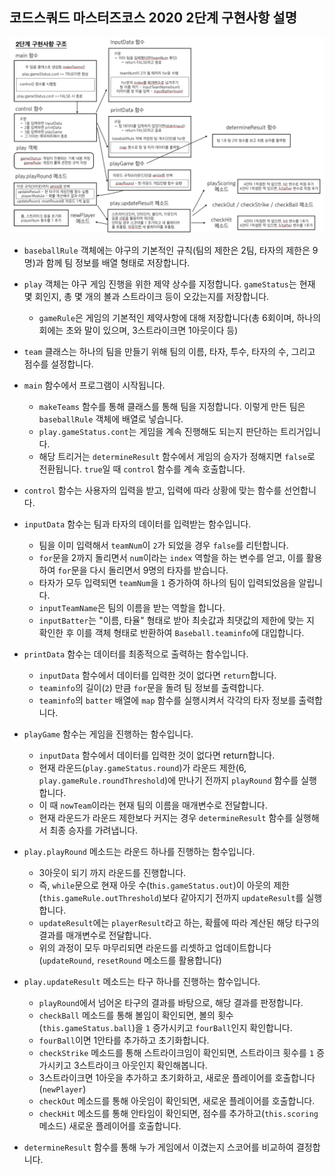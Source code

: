## 코드스쿼드 마스터즈코스 2020 2단계 구현사항 설명

![step2_skeleton](https://github.com/jypthemiracle/codesquad-jinhyung/blob/step-2/step2_skeleton.png)

- `baseballRule` 객체에는 야구의 기본적인 규칙(팀의 제한은 2팀, 타자의 제한은 9명)과 함께 팀 정보를 배열 형태로 저장합니다.
- `play` 객체는 야구 게임 진행을 위한 제약 상수를 지정합니다. `gameStatus`는 현재 몇 회인지, 총 몇 개의 볼과 스트라이크 등이 오갔는지를 저장합니다. 
  * `gameRule`은 게임의 기본적인 제약사항에 대해 저장합니다(총 6회이며, 하나의 회에는 초와 말이 있으며, 3스트라이크면 1아웃이다 등)
- `team` 클래스는 하나의 팀을 만들기 위해 팀의 이름, 타자, 투수, 타자의 수, 그리고 점수를 설정합니다.


- `main` 함수에서 프로그램이 시작됩니다.
  - `makeTeams` 함수를 통해 클래스를 통해 팀을 지정합니다. 이렇게 만든 팀은 `baseballRule` 객체에 배열로 넣습니다.
  - `play.gameStatus.cont`는 게임을 계속 진행해도 되는지 판단하는 트리거입니다. 
  - 해당 트리거는 `determineResult` 함수에서 게임의 승자가 정해지면 `false`로 전환됩니다. `true`일 때 `control` 함수를 계속 호출합니다.
- `control` 함수는 사용자의 입력을 받고, 입력에 따라 상황에 맞는 함수를 선언합니다.


- `inputData` 함수는 팀과 타자의 데이터를 입력받는 함수입니다.
  - 팀을 이미 입력해서 `teamNum`이 `2`가 되었을 경우 `false`를 리턴합니다.
  - `for`문을 2까지 돌리면서 `num`이라는 `index` 역할을 하는 변수를 얻고, 이를 활용하여 `for`문을 다시 돌리면서 9명의 타자를 받습니다. 
  - 타자가 모두 입력되면 `teamNum`을 `1` 증가하여 하나의 팀이 입력되었음을 알립니다.
  - `inputTeamName`은 팀의 이름을 받는 역할을 합니다. 
  - `inputBatter`는 "이름, 타율" 형태로 받아 최솟값과 최댓값의 제한에 맞는 지 확인한 후 이를 객체 형태로 반환하여 `Baseball.teaminfo`에 대입합니다.
  
  
- `printData` 함수는 데이터를 최종적으로 출력하는 함수입니다.
  - `inputData` 함수에서 데이터를 입력한 것이 없다면 `return`합니다.
  - `teaminfo`의 길이(`2`) 만큼 `for`문을 돌려 팀 정보를 출력합니다.
  - `teaminfo`의 `batter` 배열에 `map` 함수를 실행시켜서 각각의 타자 정보를 출력합니다.
  
- `playGame` 함수는 게임을 진행하는 함수입니다.
  - `inputData` 함수에서 데이터를 입력한 것이 없다면 return합니다.
  - 현재 라운드(`play.gameStatus.round`)가 라운드 제한(6, `play.gameRule.roundThreshold`)에 만나기 전까지 `playRound` 함수를 실행합니다. 
  - 이 때 `nowTeam`이라는 현재 팀의 이름을 매개변수로 전달합니다.
  - 현재 라운드가 라운드 제한보다 커지는 경우 `determineResult` 함수를 실행해서 최종 승자를 가려냅니다.
  
  
- `play.playRound` 메소드는 라운드 하나를 진행하는 함수입니다.
  - 3아웃이 되기 까지 라운드를 진행합니다. 
  - 즉, `while`문으로 현재 아웃 수(t`his.gameStatus.out`)이 아웃의 제한(`this.gameRule.outThreshold`)보다 같아지기 전까지 `updateResult`를 실행합니다.
  - `updateResult`에는 `playerResult`라고 하는, 확률에 따라 계산된 해당 타구의 결과를 매개변수로 전달합니다.
  - 위의 과정이 모두 마무리되면 라운드를 리셋하고 업데이트합니다(`updateRound`, `resetRound` 메소드를 활용합니다)
  
  
- `play.updateResult` 메소드는 타구 하나를 진행하는 함수입니다.
  - `playRound`에서 넘어온 타구의 결과를 바탕으로, 해당 결과를 판정합니다.
  - `checkBall` 메소드를 통해 볼임이 확인되면, 볼의 횟수(`this.gameStatus.ball`)을 `1` 증가시키고 `fourBall`인지 확인합니다. 
  - `fourBall`이면 1안타를 추가하고 초기화합니다.
  - `checkStrike` 메소드를 통해 스트라이크임이 확인되면, 스트라이크 횟수를 `1` 증가시키고 3스트라이크 아웃인지 확인해봅니다. 
  - 3스트라이크면 1아웃을 추가하고 초기화하고, 새로운 플레이어를 호출합니다(`newPlayer`)
  - `checkOut` 메소드를 통해 아웃임이 확인되면, 새로운 플레이어를 호출합니다.
  - `checkHit` 메소드를 통해 안타임이 확인되면, 점수를 추가하고(`this.scoring` 메소드) 새로운 플레이어를 호출합니다.
  
  
- `determineResult` 함수를 통해 누가 게임에서 이겼는지 스코어를 비교하여 결정합니다.
